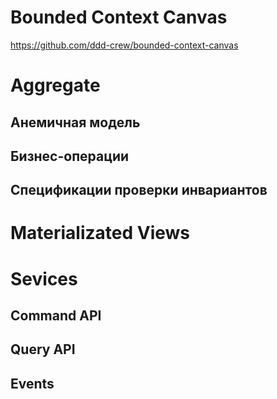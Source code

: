 # Bounded Context Canvas
https://github.com/ddd-crew/bounded-context-canvas
# Aggregate
## Анемичная модель
## Бизнес-операции
## Спецификации проверки инвариантов
# Materializated Views
# Sevices
## Command API
## Query API
## Events
